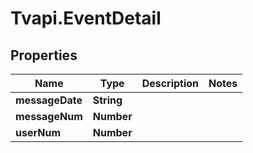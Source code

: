 # Tvapi.EventDetail

## Properties
Name | Type | Description | Notes
------------ | ------------- | ------------- | -------------
**messageDate** | **String** |  | 
**messageNum** | **Number** |  | 
**userNum** | **Number** |  | 


